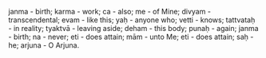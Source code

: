 janma - birth; karma - work; ca - also; me - of Mine; divyam - transcendental; evam - like this; yaḥ - anyone who; vetti - knows; tattvataḥ - in reality; tyaktvā - leaving aside; deham - this body; punaḥ - again; janma - birth; na - never; eti - does attain; mām - unto Me; eti - does attain; saḥ - he; arjuna - O Arjuna.